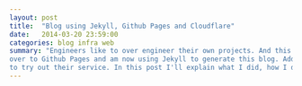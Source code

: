 ```yaml
---
layout: post
title:  "Blog using Jekyll, Github Pages and Cloudflare"
date:   2014-03-20 23:59:00
categories: blog infra web
summary: "Engineers like to over engineer their own projects. And this blog is one of them. I recently moved this blog
over to Github Pages and am now using Jekyll to generate this blog. Additionally, I added Cloudflare because I wanted
to try out their service. In this post I'll explain what I did, how I did it and which issues I ran into."
---
```

